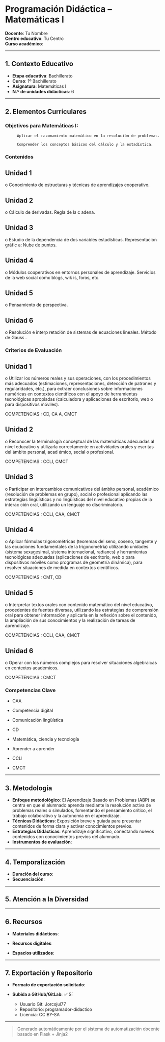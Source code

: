 # Programación Didáctica – Matemáticas I

**Docente**: Tu Nombre  
**Centro educativo**: Tu Centro  
**Curso académico**:   

---

## 1. Contexto Educativo

- **Etapa educativa**: Bachillerato
- **Curso**: 1º Bachillerato
- **Asignatura**: Matemáticas I
- **N.º de unidades didácticas**: 6

---
## 2. Elementos Curriculares

<h3>Objetivos para Matemáticas I:</h3>


  <ul>
    
      Aplicar el razonamiento matemático en la resolución de problemas.
    
      Comprender los conceptos básicos del cálculo y la estadística.
    
  </ul>


### Contenidos

## Unidad 1
o Conocimiento de estructuras y técnicas de aprendizajes cooperativo.

## Unidad 2
o Cálculo de derivadas. Regla de la c adena.

## Unidad 3
o Estudio de la dependencia de dos variables estadísticas. Representación 
gráfic a: Nube de puntos.

## Unidad 4
o Módulos cooperativos en entornos personales de aprendizaje. Servicios de la 
web social como blogs, wik is, foros, etc.

## Unidad 5
o Pensamiento de perspectiva.

## Unidad 6
o Resolución e interp retación de sistemas de ecuaciones lineales. Método de 
Gauss .


### Criterios de Evaluación

## Unidad 1
o Utilizar los números reales y sus operaciones, con los procedimientos más 
adecuados (estimaciones, representaciones, detección de patrones y 
regularidades, etc.), para extraer conclusiones sobre informaciones numéricas 
en contextos científicos con el apoyo de herramientas tecnológicas apropiadas 
(calculadora y  aplicaciones de escritorio, web o para dispositivos móviles).  
 
COMPETENCIAS : CD, CA A, CMCT

## Unidad 2
o Reconocer la terminología conceptual de las matemáticas adecuadas al nivel 
educativo y utilizarla correctamente en actividades orales y escritas del ámbito 
personal, acad émico, social o profesional.  
 
COMPETENCIAS : CCLI,  CMCT

## Unidad 3
o Participar en intercambios comunicativos del ámbito personal, académico 
(resolución de problemas en grupo), social o profesional aplicando las 
estrategias lingüísticas y no lingüísticas del nivel educativo propias de la 
interac ción oral, utilizando un lenguaje no discriminatorio.  
 
COMPETENCIAS : CCLI, CAA, CMCT

## Unidad 4
o Aplicar fórmulas trigonométricas (teoremas del seno, coseno, tangente y las 
ecuaciones fundamentales de la trigonometría) utilizando unidades (sistema 
sexagesimal, sistema internacional, radianes) y herramientas tecnológicas 
adecuadas (aplicaciones de escritorio, web o para dispositivos móviles como 
programas de geometría dinámica), para resolver situaciones de medida en 
contextos científicos.  
 
COMPETENCIAS : CMT, CD

## Unidad 5
o Interpretar textos orales con contenido matemático del nivel educativo, 
procedentes de fuentes diversas, utilizando las estrategias de comprensión oral 
para obtener información y aplicarla en la reflexión sobre el contenido, la 
ampliación de sus conocimientos y la realización de tareas de aprendizaje.  
 
COMPETENCIAS : CCLI, CAA, CMCT

## Unidad 6
o Operar con los números complejos para resolver situaciones algebraicas en 
contextos académicos.  
 
COMPETENCIAS : CMCT


### Competencias Clave


- CAA

- Competencia digital

- Comunicación lingüística

- CD

- Matemática, ciencia y tecnología

- Aprender a aprender

- CCLI

- CMCT



---

## 3. Metodología

- **Enfoque metodológico**: El Aprendizaje Basado en Problemas (ABP) se centra en que el alumnado aprenda mediante la resolución activa de problemas reales o simulados, fomentando el pensamiento crítico, el trabajo colaborativo y la autonomía en el aprendizaje.
- **Técnicas Didácticas**: Exposición breve y guiada para presentar contenidos de forma clara y activar conocimientos previos.
- **Estrategias Didácticas**: Aprendizaje significativo, conectando nuevos contenidos con conocimientos previos del alumnado.
- **Instrumentos de evaluación**: 

---

## 4. Temporalización

- **Duración del curso**: 
- **Secuenciación**:  
  

---

## 5. Atención a la Diversidad



---

## 6. Recursos

- **Materiales didácticos**:  
  
- **Recursos digitales**:  
  
- **Espacios utilizados**: 

---

## 7. Exportación y Repositorio

- **Formato de exportación solicitado**: 
- **Subida a GitHub/GitLab**: ✅ Sí

  - Usuario Git: Jorcojul77
  - Repositorio: programador-didactico
  - Licencia: CC BY-SA


---

> Generado automáticamente por el sistema de automatización docente basado en Flask + Jinja2
